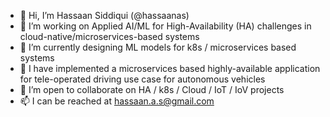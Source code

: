 - 👋 Hi, I’m Hassaan Siddiqui (@hassaanas)
- 👀 I’m working on Applied AI/ML for High-Availability (HA) challenges in cloud-native/microservices-based systems
- 🌱 I’m currently designing ML models for k8s / microservices based systems
- 🌱 I have implemented a microservices based highly-available application for tele-operated driving use case for autonomous vehicles 
- 💞️ I’m open to collaborate on HA / k8s / Cloud / IoT / IoV projects
- 📫 I can be reached at hassaan.a.s@gmail.com

<!---
hassaanas/hassaanas is a ✨ special ✨ repository because its `README.md` (this file) appears on your GitHub profile.
You can click the Preview link to take a look at your changes.
--->
